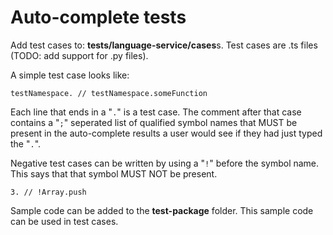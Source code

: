 
# Auto-complete tests
Add test cases to: **tests/language-service/cases**s.
Test cases are .ts files (TODO: add support for .py files).

A simple test case looks like:
```
testNamespace. // testNamespace.someFunction
```

Each line that ends in a "`.`" is a test case.
The comment after that case contains a "`;`" seperated list of qualified symbol names that MUST be present in the auto-complete results a user would see if they had just typed the "`.`".

Negative test cases can be written by using a "`!`" before the symbol name.
This says that that symbol MUST NOT be present.
```
3. // !Array.push
```

Sample code can be added to the **test-package** folder.
This sample code can be used in test cases.
